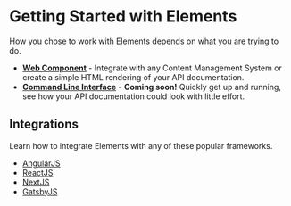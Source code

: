 # Getting Started with Elements

How you chose to work with Elements depends on what you are trying to do.

- **[Web Component](1-usage/web-component.md)** - Integrate with any Content Management System or create a simple HTML rendering of your API documentation.
- **[Command Line Interface](1-usage/cli.md)** - **Coming soon!** Quickly get up and running, see how your API documentation could look with little effort.

## Integrations

Learn how to integrate Elements with any of these popular frameworks.

- [AngularJS](2-integrations/angular.md)
- [ReactJS](2-integrations/react.md)
- [NextJS](2-integrations/next.md)
- [GatsbyJS](2-integrations/gatsby.md)
